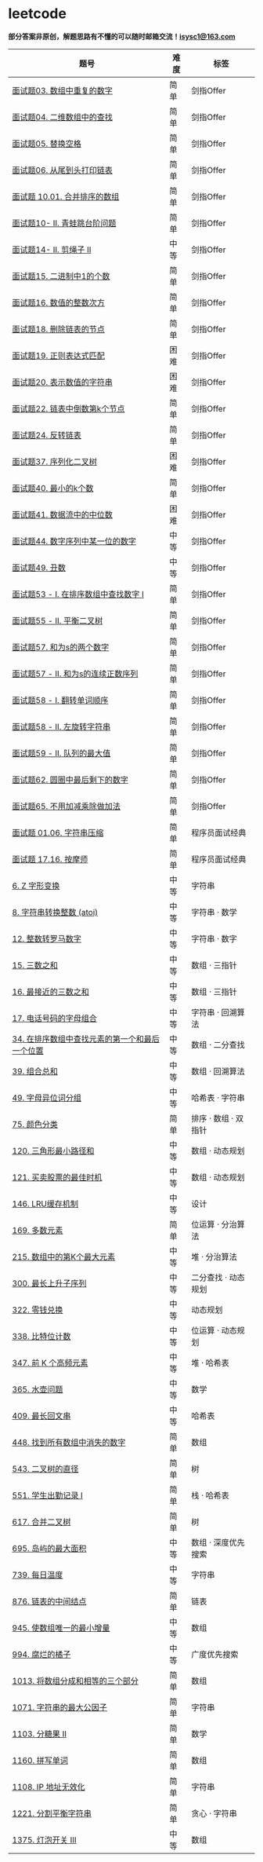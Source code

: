 # leetcode
**部分答案非原创，解题思路有不懂的可以随时邮箱交流！isysc1@163.com**


|     题号                            | 难度 |             标签               |
| ------------                        | ---  | ------------------------------- |
| [面试题03. 数组中重复的数字](https://leetcode-cn.com/problems/shu-zu-zhong-zhong-fu-de-shu-zi-lcof/)     |                简单  | 剑指Offer |
| [面试题04. 二维数组中的查找](https://leetcode-cn.com/problems/er-wei-shu-zu-zhong-de-cha-zhao-lcof/)     |                简单  | 剑指Offer |
| [面试题05. 替换空格](https://leetcode-cn.com/problems/ti-huan-kong-ge-lcof/)     |                简单  | 剑指Offer |
| [面试题06. 从尾到头打印链表](https://leetcode-cn.com/problems/cong-wei-dao-tou-da-yin-lian-biao-lcof/)     |                简单  | 剑指Offer |
| [面试题 10.01. 合并排序的数组](https://leetcode-cn.com/problems/sorted-merge-lcci/)     |                简单  | 剑指Offer |
| [面试题10- II. 青蛙跳台阶问题](https://leetcode-cn.com/problems/qing-wa-tiao-tai-jie-wen-ti-lcof/)     |                简单  | 剑指Offer |
| [面试题14- II. 剪绳子 II](https://leetcode-cn.com/problems/jian-sheng-zi-ii-lcof/)     |                中等  | 剑指Offer |
| [面试题15. 二进制中1的个数](https://leetcode-cn.com/problems/er-jin-zhi-zhong-1de-ge-shu-lcof/)     |                简单  | 剑指Offer |
| [面试题16. 数值的整数次方](https://leetcode-cn.com/problems/shu-zhi-de-zheng-shu-ci-fang-lcof/)     |                简单  | 剑指Offer |
| [面试题18. 删除链表的节点](https://leetcode-cn.com/problems/shan-chu-lian-biao-de-jie-dian-lcof/)     |                简单  | 剑指Offer |
| [面试题19. 正则表达式匹配]( https://leetcode-cn.com/problems/zheng-ze-biao-da-shi-pi-pei-lcof/)     |                困难  | 剑指Offer |
| [面试题20. 表示数值的字符串](  https://leetcode-cn.com/problems/biao-shi-shu-zhi-de-zi-fu-chuan-lcof/)     |                困难  | 剑指Offer |
| [面试题22. 链表中倒数第k个节点](https://leetcode-cn.com/problems/lian-biao-zhong-dao-shu-di-kge-jie-dian-lcof/)     |                简单  | 剑指Offer |
| [面试题24. 反转链表](https://leetcode-cn.com/problems/fan-zhuan-lian-biao-lcof/)     |                简单  | 剑指Offer |
| [面试题37. 序列化二叉树 ](https://leetcode-cn.com/problems/xu-lie-hua-er-cha-shu-lcof/)     |                困难  | 剑指Offer |
| [面试题40. 最小的k个数](https://leetcode-cn.com/problems/zui-xiao-de-kge-shu-lcof/)     |                简单  | 剑指Offer |
| [面试题41. 数据流中的中位数 ](https://leetcode-cn.com/problems/shu-ju-liu-zhong-de-zhong-wei-shu-lcof/)     |                困难  | 剑指Offer |
| [面试题44. 数字序列中某一位的数字 ](https://leetcode-cn.com/problems/shu-zi-xu-lie-zhong-mou-yi-wei-de-shu-zi-lcof/)     |                中等  | 剑指Offer |
| [面试题49. 丑数](https://leetcode-cn.com/problems/chou-shu-lcof/)     |                中等  | 剑指Offer |
| [面试题53 - I. 在排序数组中查找数字 I](https://leetcode-cn.com/problems/zai-pai-xu-shu-zu-zhong-cha-zhao-shu-zi-lcof/)     |                简单  | 剑指Offer |
| [面试题55 - II. 平衡二叉树](https://leetcode-cn.com/problems/ping-heng-er-cha-shu-lcof/)     |                简单  | 剑指Offer |
| [面试题57. 和为s的两个数字](https://leetcode-cn.com/problems/he-wei-sde-liang-ge-shu-zi-lcof/)     |                简单  | 剑指Offer |
| [面试题57 - II. 和为s的连续正数序列](https://leetcode-cn.com/problems/he-wei-sde-lian-xu-zheng-shu-xu-lie-lcof/)     |                简单  | 剑指Offer |
| [面试题58 - I. 翻转单词顺序](https://leetcode-cn.com/problems/fan-zhuan-dan-ci-shun-xu-lcof/)     |                简单  | 剑指Offer |
| [面试题58 - II. 左旋转字符串](https://leetcode-cn.com/problems/zuo-xuan-zhuan-zi-fu-chuan-lcof/)     |                简单  | 剑指Offer |
| [面试题59 - II. 队列的最大值](https://leetcode-cn.com/problems/dui-lie-de-zui-da-zhi-lcof/)     |                简单  | 剑指Offer |
| [面试题62. 圆圈中最后剩下的数字](https://leetcode-cn.com/problems/yuan-quan-zhong-zui-hou-sheng-xia-de-shu-zi-lcof/)     |                简单  | 剑指Offer |
| [面试题65. 不用加减乘除做加法](https://leetcode-cn.com/problems/bu-yong-jia-jian-cheng-chu-zuo-jia-fa-lcof/)     |                简单  | 剑指Offer |
| [面试题 01.06. 字符串压缩](https://leetcode-cn.com/problems/compress-string-lcci/)     |                简单  | 程序员面试经典 |
| [面试题 17.16. 按摩师](https://leetcode-cn.com/problems/the-masseuse-lcci/)     |                简单  | 程序员面试经典 |
| [6. Z 字形变换](https://leetcode-cn.com/problems/zigzag-conversion/comments/)     |                中等  | 字符串 |
| [8. 字符串转换整数 (atoi)](https://leetcode-cn.com/problems/string-to-integer-atoi/)     |                中等  | 字符串 · 数学 |
| [12. 整数转罗马数字](https://leetcode-cn.com/problems/integer-to-roman/comments/)     |                中等  | 字符串 · 数字 |
| [15. 三数之和](https://leetcode-cn.com/problems/3sum/comments/)     |                中等  | 数组 · 三指针 |
| [16. 最接近的三数之和](https://leetcode-cn.com/problems/3sum-closest/)     |                中等  | 数组 · 三指针 |
| [17. 电话号码的字母组合](https://leetcode-cn.com/problems/letter-combinations-of-a-phone-number/)     |                中等  | 字符串 · 回溯算法 |
| [34. 在排序数组中查找元素的第一个和最后一个位置](https://leetcode-cn.com/problems/find-first-and-last-position-of-element-in-sorted-array/comments/)     |                中等  | 数组 · 二分查找 |
| [39. 组合总和](https://leetcode-cn.com/problems/combination-sum/comments/)     |                中等  | 数组 · 回溯算法 |
| [49. 字母异位词分组](https://leetcode-cn.com/problems/group-anagrams/comments/)     |                中等  | 哈希表 · 字符串 |
| [75. 颜色分类](https://leetcode-cn.com/problems/sort-colors/)     |                简单  | 排序 · 数组 · 双指针 |
| [120. 三角形最小路径和](https://leetcode-cn.com/problems/triangle/)     |                中等  | 数组 · 动态规划 |
| [121. 买卖股票的最佳时机]( https://leetcode-cn.com/problems/best-time-to-buy-and-sell-stock/)     |                中等  | 数组 · 动态规划 |
| [146. LRU缓存机制](https://leetcode-cn.com/problems/lru-cache/)     |                中等  | 设计 |
| [169. 多数元素]( https://leetcode-cn.com/problems/majority-element/)     |                简单  | 位运算 · 分治算法 |
| [215. 数组中的第K个最大元素](https://leetcode-cn.com/problems/kth-largest-element-in-an-array/comments/)     |                中等  | 堆 · 分治算法 |
| [300. 最长上升子序列](https://leetcode-cn.com/problems/longest-increasing-subsequence/submissions/)     |                中等  | 二分查找 · 动态规划 |
| [322. 零钱兑换](https://leetcode-cn.com/problems/coin-change/)     |                中等  | 动态规划 |
| [338. 比特位计数](https://leetcode-cn.com/problems/counting-bits/)     |                中等  | 位运算 · 动态规划 |
| [347. 前 K 个高频元素](https://leetcode-cn.com/problems/top-k-frequent-elements/comments/)     |                中等  | 堆 · 哈希表 |
| [365. 水壶问题](https://leetcode-cn.com/problems/water-and-jug-problem/)     |                中等  | 数学 |
| [409. 最长回文串](https://leetcode-cn.com/problems/longest-palindrome/)     |                中等  |  哈希表 |
| [448. 找到所有数组中消失的数字](https://leetcode-cn.com/problems/find-all-numbers-disappeared-in-an-array/comments/)     |                简单  | 数组 |
| [543. 二叉树的直径](https://leetcode-cn.com/problems/diameter-of-binary-tree/)     |                简单  | 树 |
| [551. 学生出勤记录 I](https://leetcode-cn.com/problems/student-attendance-record-i/)     |                简单  |  栈 · 哈希表 |
| [617. 合并二叉树](https://leetcode-cn.com/problems/merge-two-binary-trees/comments/)     |                简单  |  树 |
| [695. 岛屿的最大面积]( https://leetcode-cn.com/problems/max-area-of-island/)     |                中等  |  数组 · 深度优先搜索 |
| [739. 每日温度](https://leetcode-cn.com/problems/daily-temperatures/comments/)     |                中等  |  字符串 |
| [876. 链表的中间结点](https://leetcode-cn.com/problems/middle-of-the-linked-list/)     |                简单  |  链表 |
| [945. 使数组唯一的最小增量](https://leetcode-cn.com/problems/minimum-increment-to-make-array-unique/)     |                中等  |  数组 |
| [994. 腐烂的橘子](https://leetcode-cn.com/problems/rotting-oranges/)     |                中等  |  广度优先搜索 |
| [1013. 将数组分成和相等的三个部分](https://leetcode-cn.com/problems/partition-array-into-three-parts-with-equal-sum/)     |                简单  |  数组 |
| [1071. 字符串的最大公因子](https://leetcode-cn.com/problems/greatest-common-divisor-of-strings/)     |                简单  |  字符串 |
| [1103. 分糖果 II](https://leetcode-cn.com/problems/distribute-candies-to-people/)     |                简单  |  数学 |
| [1160. 拼写单词](https://leetcode-cn.com/problems/find-words-that-can-be-formed-by-characters/)     |                简单  |  数组 |
| [1108. IP 地址无效化](https://leetcode-cn.com/problems/defanging-an-ip-address/)     |                简单  |  字符串 |
| [1221. 分割平衡字符串](https://leetcode-cn.com/problems/split-a-string-in-balanced-strings/)     |                简单  | 贪心 · 字符串 |
| [1375. 灯泡开关 III]( https://leetcode-cn.com/problems/bulb-switcher-iii/)     |                中等  | 数组 |
